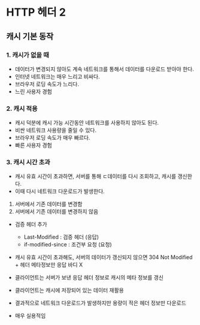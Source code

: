 # HTTP 헤더 2

## 캐시 기본 동작

### 1. 캐시가 없을 때
 - 데이터가 변경되지 않아도 계속 네트워크를 통해서 데이터를 다운로드 받아야 한다.
 - 인터넷 네트워크는 매우 느리고 비싸다.
 - 브라우저 로딩 속도가 느리다.
 - 느린 사용자 경험
 
### 2. 캐시 적용
 - 캐시 덕분에 캐시 가능 시간동안 네트워크를 사용하지 않아도 된다.
 - 비싼 네트워크 사용량을 줄일 수 있다.
 - 브라우저 로딩 속도가 매우 빠르다.
 - 빠른 사용자 경험
 
### 3. 캐시 시간 초과
 - 캐시 유효 시간이 초과하면, 서버를 통해 ㄷ데이터를 다시 조회하고, 캐시를 갱신한다.
 - 이때 다시 네트워크 다운로드가 발생한다.
 
 1. 서버에서 기존 데이터를 변경함 
 2. 서버에서 기존 데이터를 변경하지 않음
 
   - 검증 헤더 추가
     - Last-Modified : 검증 헤더 (응답)
     - if-modified-since : 조건부 요청 (요청)
     
   - 캐시 유효 시간이 초과해도, 서버의 데이터가 갱신되지 않으면 304 Not Modified + 헤더 메타정보만 응답 바디 X
   - 클라이언트는 서버가 보낸 응답 헤더 정보로 캐시의 메타 정보를 갱신
   - 클라이언트는 캐시에 저장되어 있는 데이터 재활용
   - 결과적으로 네트워크 다운로드가 발생하지만 용량이 적은 헤더 정보만 다운로드
   - 매우 실용적임
  
 
